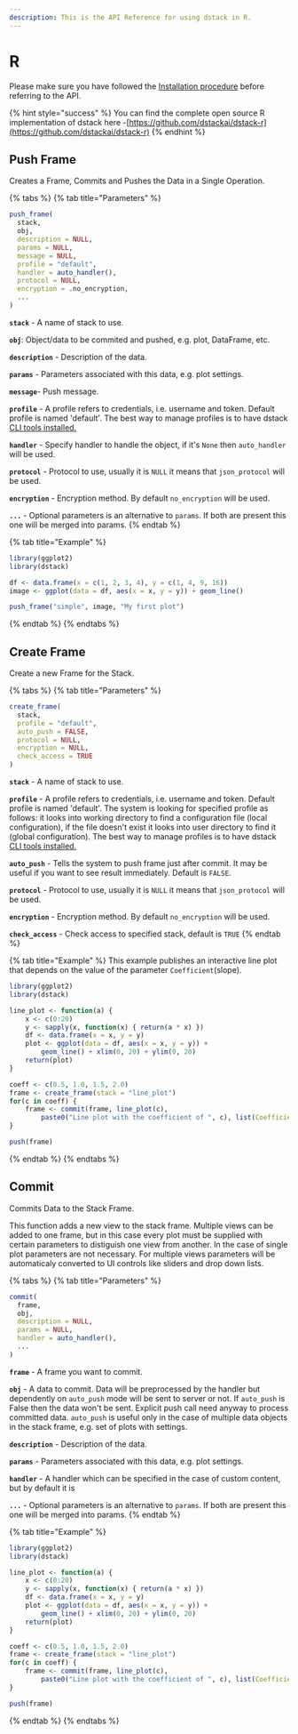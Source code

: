 ```yaml
---
description: This is the API Reference for using dstack in R.
---
```


# R

Please make sure you have followed the [Installation procedure](../open-source/installation.md) before referring to the API.

{% hint style="success" %}
You can find the complete open source R implementation of dstack here -[https://github.com/dstackai/dstack-r](https://github.com/dstackai/dstack-r)
{% endhint %}

## Push Frame

Creates a Frame, Commits and Pushes the Data in a Single Operation.

{% tabs %}
{% tab title="Parameters" %}
```r
push_frame(
  stack,
  obj,
  description = NULL,
  params = NULL,
  message = NULL,
  profile = "default",
  handler = auto_handler(),
  protocol = NULL,
  encryption = .no_encryption,
  ...
)
```

**`stack`** - A name of stack to use.

**`obj`**: Object/data to be commited and pushed, e.g. plot, DataFrame, etc.

**`description`** - Description of the data.

**`params`** - Parameters associated with this data, e.g. plot settings.

**`message`**- Push message.

**`profile`** - A profile refers to credentials, i.e. username and token. Default profile is named 'default'. The best way to manage profiles is to have dstack [CLI tools installed.](../open-source/installation.md)

**`handler`** - Specify handler to handle the object, if it's `None` then `auto_handler` will be used.

**`protocol`** - Protocol to use, usually it is `NULL` it means that `json_protocol` will be used.

**`encryption`** - Encryption method. By default `no_encryption` will be used.

**`...`** - Optional parameters is an alternative to `params`. If both are present this one will be merged into params.
{% endtab %}

{% tab title="Example" %}
```r
library(ggplot2)
library(dstack)

df <- data.frame(x = c(1, 2, 3, 4), y = c(1, 4, 9, 16))
image <- ggplot(data = df, aes(x = x, y = y)) + geom_line()

push_frame("simple", image, "My first plot")
```
{% endtab %}
{% endtabs %}

## Create Frame

Create a new Frame for the Stack.

{% tabs %}
{% tab title="Parameters" %}
```r
create_frame(
  stack,
  profile = "default",
  auto_push = FALSE,
  protocol = NULL,
  encryption = NULL,
  check_access = TRUE
)
```

**`stack`** - A name of stack to use.

**`profile`** - A profile refers to credentials, i.e. username and token. Default profile is named 'default'. The system is looking for specified profile as follows: it looks into working directory to find a configuration file \(local configuration\), if the file doesn't exist it looks into user directory to find it \(global configuration\). The best way to manage profiles is to have dstack [CLI tools installed.](../open-source/installation.md)

**`auto_push`** - Tells the system to push frame just after commit. It may be useful if you want to see result immediately. Default is `FALSE`.

**`protocol`** - Protocol to use, usually it is `NULL` it means that `json_protocol` will be used.

**`encryption`** - Encryption method. By default `no_encryption` will be used.

**`check_access`** - Check access to specified stack, default is `TRUE`
{% endtab %}

{% tab title="Example" %}
This example publishes an interactive line plot that depends on the value of the parameter `Coefficient`\(slope\).

```r
library(ggplot2)
library(dstack)

line_plot <- function(a) { 
    x <- c(0:20)
    y <- sapply(x, function(x) { return(a * x) })
    df <- data.frame(x = x, y = y)
    plot <- ggplot(data = df, aes(x = x, y = y)) + 
        geom_line() + xlim(0, 20) + ylim(0, 20)
    return(plot)
}

coeff <- c(0.5, 1.0, 1.5, 2.0)
frame <- create_frame(stack = "line_plot")
for(c in coeff) {  
    frame <- commit(frame, line_plot(c), 
        paste0("Line plot with the coefficient of ", c), list(Coefficient = a))
}

push(frame)
```
{% endtab %}
{% endtabs %}

## Commit

Commits Data to the Stack Frame. 

This function adds a new view to the stack frame. Multiple views can be added to one frame, but in this case every plot must be supplied with certain parameters to distiguish one view from another. In the case of single plot parameters are not necessary. For multiple views parameters will be automaticaly converted to UI controls like sliders and drop down lists.

{% tabs %}
{% tab title="Parameters" %}
```r
commit(
  frame,
  obj,
  description = NULL,
  params = NULL,
  handler = auto_handler(),
  ...
)
```

**`frame`** - A frame you want to commit.

**`obj`** - A data to commit. Data will be preprocessed by the handler but dependently on `auto_push` mode will be sent to server or not. If `auto_push` is False then the data won't be sent. Explicit push call need anyway to process committed data. `auto_push` is useful only in the case of multiple data objects in the stack frame, e.g. set of plots with settings.

**`description`** - Description of the data.

**`params`** - Parameters associated with this data, e.g. plot settings.

**`handler`** - A handler which can be specified in the case of custom content, but by default it is

**`...`** - Optional parameters is an alternative to `params`. If both are present this one will be merged into params.
{% endtab %}

{% tab title="Example" %}
```r
library(ggplot2)
library(dstack)

line_plot <- function(a) { 
    x <- c(0:20)
    y <- sapply(x, function(x) { return(a * x) })
    df <- data.frame(x = x, y = y)
    plot <- ggplot(data = df, aes(x = x, y = y)) + 
        geom_line() + xlim(0, 20) + ylim(0, 20)
    return(plot)
}

coeff <- c(0.5, 1.0, 1.5, 2.0)
frame <- create_frame(stack = "line_plot")
for(c in coeff) {  
    frame <- commit(frame, line_plot(c), 
        paste0("Line plot with the coefficient of ", c), list(Coefficient = a))
}

push(frame)
```
{% endtab %}
{% endtabs %}

